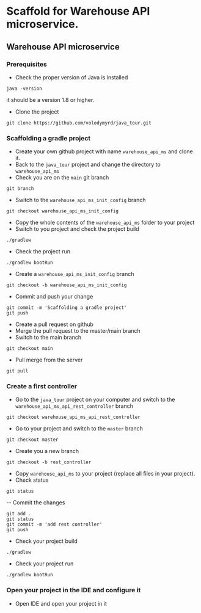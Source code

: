# Scaffold for Warehouse API microservice.
## Warehouse API microservice
### Prerequisites
- Check the proper version of Java is installed
```
java -version
```
it should be a version 1.8 or higher.
- Clone the project
```
git clone https://github.com/volodymyrd/java_tour.git
```
### Scaffolding a gradle project
- Create your own github project with name `warehouse_api_ms` and clone it.
- Back to the `java_tour` project and change the directory to `warehouse_api_ms`
- Check you are on the `main` git branch
```
git branch
```
- Switch to the `warehouse_api_ms_init_config` branch
```
git checkout warehouse_api_ms_init_config
```
- Copy the whole contents of the `warehouse_api_ms` folder to your project
- Switch to you project and check the project build
```
./gradlew
```
- Check the project run
```
./gradlew bootRun
```
- Create a `warehouse_api_ms_init_config` branch
```
git checkout -b warehouse_api_ms_init_config
```
- Commit and push your change
```
git commit -m 'Scaffolding a gradle project'
git push
```
- Create a pull request on github
- Merge the pull request to the master/main branch
- Switch to the main branch
```
git checkout main
```
- Pull merge from the server
```
git pull
```
### Create a first controller
- Go to the `java_tour` project on your computer and switch to the `warehouse_api_ms_api_rest_controller` branch
```
git checkout warehouse_api_ms_api_rest_controller
```
- Go to your project and switch to the `master` branch
```
git checkout master
```
- Create you a new branch 
```
git checkout -b rest_controller
```
- Copy `warehouse_api_ms` to your project (replace all files in your project).
- Check status
```
git status
```
-- Commit the changes
```
git add .
git status
git commit -m 'add rest controller'
git push
```
- Check your project build
```
./gradlew
```
- Check your project run
```
./gradlew bootRun
```
### Open your project in the IDE and configure it
- Open IDE and open your project in it
